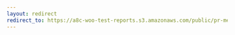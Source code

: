 ```yaml
---
layout: redirect
redirect_to: https://a8c-woo-test-reports.s3.amazonaws.com/public/pr-merge/41311/e2e/index.html
---
```

